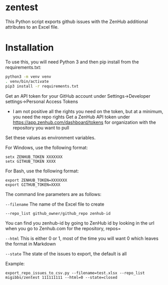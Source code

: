 # zentest
This Python script exports github issues with the ZenHub additional attributes to an Excel file.

# Installation
To use this, you will need Python 3 and then pip install from the requirements.txt:

```bash
python3 -m venv venv
. venv/bin/activate
pip3 install -r requirements.txt
```

Get an API token for your GitHub account under Settings->Developer settings->Personal Access Tokens
 - I am not positive all the rights you need on the token, but at a minimum, you need the repo rights
Get a ZenHub API token under https://app.zenhub.com/dashboard/tokens for organization with the repository you want to pull

Set these values as environment variables.

For Windows, use the following format:

```
setx ZENHUB_TOKEN XXXXXXX
setx GITHUB_TOKEN XXXX
```

For Bash, use the following format:

```
export ZENHUB_TOKEN=XXXXXXX
export GITHUB_TOKEN=XXXX
```

The command line parameters are as follows:

`--filename` The name of the Excel file to create

`--repo_list github_owner/github_repo zenhub-id`

You can find you zenhub-id by going to ZenHub id by looking in the url when you go to Zenhub.com for the repository, repos=<zenhub-id>

`--html` This is either 0 or 1, most of the time you will want 0 which leaves the format in Markdown

`--state` The state of the issues to export, the default is all

Example:
```
export_repo_issues_to_csv.py --filename=test.xlsx --repo_list migibbs/zentest 111111111 --html=0 --state=closed
```
